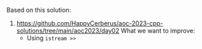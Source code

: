 Based on this solution:
1. https://github.com/HappyCerberus/aoc-2023-cpp-solutions/tree/main/aoc2023/day02
  What we want to improve:
    - Using `istream >>`